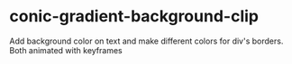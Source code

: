 # conic-gradient-background-clip
Add background color on text and make different colors for div's borders. Both animated with keyframes
